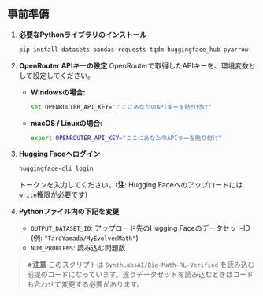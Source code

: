 ## 事前準備

1.  **必要なPythonライブラリのインストール**
    ```bash
    pip install datasets pandas requests tqdm huggingface_hub pyarrow
    ```

2.  **OpenRouter APIキーの設定**
    OpenRouterで取得したAPIキーを、環境変数として設定してください。
    * **Windowsの場合:**
        ```bash
        set OPENROUTER_API_KEY="ここにあなたのAPIキーを貼り付け"
        ```
    * **macOS / Linuxの場合:**
        ```bash
        export OPENROUTER_API_KEY="ここにあなたのAPIキーを貼り付け"
        ```

3.  **Hugging Faceへログイン**
    ```bash
    huggingface-cli login
    ```
    トークンを入力してください。(**注**: Hugging Faceへのアップロードには`write`権限が必要です)

4.  **Pythonファイル内の下記を変更**
    * `OUTPUT_DATASET_ID`: アップロード先のHugging FaceのデータセットID (例: `"TaroYamada/MyEvolvedMath"`)
    * `NUM_PROBLEMS`: 読み込む問題数

> **※注意**
> このスクリプトは `SynthLabsAI/Big-Math-RL-Verified` を読み込む前提のコードになっています。違うデータセットを読み込むときはコードも合わせて変更する必要があります。
